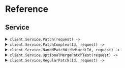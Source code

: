 # Reference
## Service
<details><summary><code>client.Service.Patch(request) -> </code></summary>
<dl>
<dd>

#### 🔌 Usage

<dl>
<dd>

<dl>
<dd>

```ruby
client.service.patch({
  application:'application',
  requireAuth:true
});
```
</dd>
</dl>
</dd>
</dl>

#### ⚙️ Parameters

<dl>
<dd>

<dl>
<dd>

**application:** `String` 
    
</dd>
</dl>

<dl>
<dd>

**requireAuth:** `Internal::Types::Boolean` 
    
</dd>
</dl>
</dd>
</dl>


</dd>
</dl>
</details>

<details><summary><code>client.Service.PatchComplex(Id, request) -> </code></summary>
<dl>
<dd>

#### 📝 Description

<dl>
<dd>

<dl>
<dd>

Update with JSON merge patch - complex types.
This endpoint demonstrates the distinction between:
- optional<T> fields (can be present or absent, but not null)
- optional<nullable<T>> fields (can be present, absent, or null)
</dd>
</dl>
</dd>
</dl>

#### 🔌 Usage

<dl>
<dd>

<dl>
<dd>

```ruby
client.service.patch_complex({
  id:'id',
  name:'name',
  age:1,
  active:true,
  metadata:{},
  tags:['tags', 'tags'],
  email:'email',
  nickname:'nickname',
  bio:'bio',
  profileImageUrl:'profileImageUrl',
  settings:{}
});
```
</dd>
</dl>
</dd>
</dl>

#### ⚙️ Parameters

<dl>
<dd>

<dl>
<dd>

**id:** `String` 
    
</dd>
</dl>

<dl>
<dd>

**name:** `String` 
    
</dd>
</dl>

<dl>
<dd>

**age:** `Integer` 
    
</dd>
</dl>

<dl>
<dd>

**active:** `Internal::Types::Boolean` 
    
</dd>
</dl>

<dl>
<dd>

**metadata:** `Internal::Types::Hash[String, Internal::Types::Hash[String, Object]]` 
    
</dd>
</dl>

<dl>
<dd>

**tags:** `Internal::Types::Array[String]` 
    
</dd>
</dl>

<dl>
<dd>

**email:** `String` 
    
</dd>
</dl>

<dl>
<dd>

**nickname:** `String` 
    
</dd>
</dl>

<dl>
<dd>

**bio:** `String` 
    
</dd>
</dl>

<dl>
<dd>

**profileImageUrl:** `String` 
    
</dd>
</dl>

<dl>
<dd>

**settings:** `Internal::Types::Hash[String, Internal::Types::Hash[String, Object]]` 
    
</dd>
</dl>
</dd>
</dl>


</dd>
</dl>
</details>

<details><summary><code>client.Service.NamedPatchWithMixed(Id, request) -> </code></summary>
<dl>
<dd>

#### 📝 Description

<dl>
<dd>

<dl>
<dd>

Named request with mixed optional/nullable fields and merge-patch content type.
This should trigger the NPE issue when optional fields aren't initialized.
</dd>
</dl>
</dd>
</dl>

#### 🔌 Usage

<dl>
<dd>

<dl>
<dd>

```ruby
client.service.named_patch_with_mixed({
  id:'id',
  appId:'appId',
  instructions:'instructions',
  active:true
});
```
</dd>
</dl>
</dd>
</dl>

#### ⚙️ Parameters

<dl>
<dd>

<dl>
<dd>

**id:** `String` 
    
</dd>
</dl>

<dl>
<dd>

**appId:** `String` 
    
</dd>
</dl>

<dl>
<dd>

**instructions:** `String` 
    
</dd>
</dl>

<dl>
<dd>

**active:** `Internal::Types::Boolean` 
    
</dd>
</dl>
</dd>
</dl>


</dd>
</dl>
</details>

<details><summary><code>client.Service.OptionalMergePatchTest(request) -> </code></summary>
<dl>
<dd>

#### 📝 Description

<dl>
<dd>

<dl>
<dd>

Test endpoint to verify Optional field initialization and JsonSetter with Nulls.SKIP.
This endpoint should:
1. Not NPE when fields are not provided (tests initialization)
2. Not NPE when fields are explicitly null in JSON (tests Nulls.SKIP)
</dd>
</dl>
</dd>
</dl>

#### 🔌 Usage

<dl>
<dd>

<dl>
<dd>

```ruby
client.service.optional_merge_patch_test({
  requiredField:'requiredField',
  optionalString:'optionalString',
  optionalInteger:1,
  optionalBoolean:true,
  nullableString:'nullableString'
});
```
</dd>
</dl>
</dd>
</dl>

#### ⚙️ Parameters

<dl>
<dd>

<dl>
<dd>

**requiredField:** `String` 
    
</dd>
</dl>

<dl>
<dd>

**optionalString:** `String` 
    
</dd>
</dl>

<dl>
<dd>

**optionalInteger:** `Integer` 
    
</dd>
</dl>

<dl>
<dd>

**optionalBoolean:** `Internal::Types::Boolean` 
    
</dd>
</dl>

<dl>
<dd>

**nullableString:** `String` 
    
</dd>
</dl>
</dd>
</dl>


</dd>
</dl>
</details>

<details><summary><code>client.Service.RegularPatch(Id, request) -> </code></summary>
<dl>
<dd>

#### 📝 Description

<dl>
<dd>

<dl>
<dd>

Regular PATCH endpoint without merge-patch semantics
</dd>
</dl>
</dd>
</dl>

#### 🔌 Usage

<dl>
<dd>

<dl>
<dd>

```ruby
client.service.regular_patch({
  id:'id',
  field1:'field1',
  field2:1
});
```
</dd>
</dl>
</dd>
</dl>

#### ⚙️ Parameters

<dl>
<dd>

<dl>
<dd>

**id:** `String` 
    
</dd>
</dl>

<dl>
<dd>

**field1:** `String` 
    
</dd>
</dl>

<dl>
<dd>

**field2:** `Integer` 
    
</dd>
</dl>
</dd>
</dl>


</dd>
</dl>
</details>
